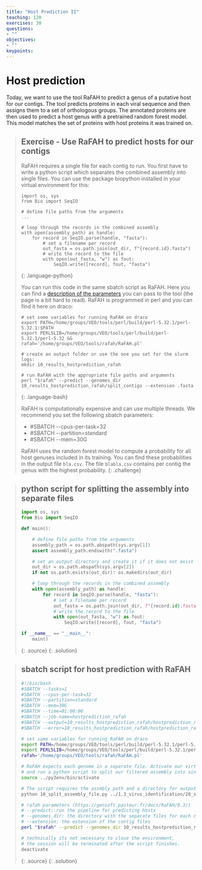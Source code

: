 ```yaml
---
title: "Host Prediction II"
teaching: 120
exercises: 30
questions:
- ""
objectives:
- ""
keypoints:
---
```


# Host prediction

Today, we want to use the tool RaFAH to predict a genus of a putative host for our contigs. 
The tool predicts proteins in each viral sequence and then assigns them to a set of orthologous 
groups. The annotated proteins are then used to predict a host genus with a pretrained random 
forest model. This model matches the set of proteins with host proteins it was trained on.

> ## Exercise - Use RaFAH to predict hosts for our contigs
> RaFAH requires a single file for each contig to run. You first have to write a python
> script which separates the combined assembly into single files. You can use the package
> biopython installed in your virtual environment for this:
> 
> ~~~
> import os, sys
> from Bio import SeqIO
>
> # define file paths from the arguments
> ...
>
> # loop through the records in the combined assembly
> with open(assembly_path) as handle:
>     for record in SeqIO.parse(handle, "fasta"):
>         # set a filename per record
>         out_fasta = os.path.join(out_dir, f"{record.id}.fasta")
>         # write the record to the file
>         with open(out_fasta, "w") as fout:
>             SeqIO.write([record], fout, "fasta")
> ~~~
> {: .language-python}
>
> You can run this code in the same sbatch script as RaFAH. Here you can find a [description of the parameters](https://gensoft.pasteur.fr/docs/RaFAH/0.3/)
> you can pass to the tool (the page is a bit hard to read). RaFAH is programmed in perl and you can find it here on draco:
> 
> ~~~
> # set some variables for running RaFAH on draco
> export PATH=/home/groups/VEO/tools/perl/build/perl-5.32.1/perl-5.32.1:$PATH
> export PERL5LIB=/home/groups/VEO/tools/perl/build/perl-5.32.1/perl-5.32 && 
> rafah='/home/groups/VEO/tools/rafah/RaFAH.pl'
>
> # create an output folder or use the one you set for the slurm logs:
> mkdir 10_results_hostprediction_rafah
> 
> # run RaFAH with the appropriate file paths and arguments
> perl "$rafah" --predict --genomes_dir 10_results_hostprediction_rafah/split_contigs --extension .fasta
> ~~~
> {: .language-bash}
>
> RaFAH is computationally expensive and can use multiple threads. We recommend you set the
> following sbatch parameters:
> - #SBATCH --cpus-per-task=32
> - #SBATCH --partition=standard
> - #SBATCH --mem=30G
>
> RaFAH uses the random forest model to compute a probability for all host genuses included in its training.
> You can find these probabilities in the output file `bla.csv`. The file `blabla.csv` contains per contig
> the genus with the highest probability.
{: .challenge}

> ## python script for splitting the assembly into separate files
> ```python
> import os, sys
> from Bio import SeqIO
> 
> def main():
>
>     # define file paths from the arguments
>     assembly_path = os.path.abspath(sys.argv[1])
>     assert assembly_path.endswith(".fasta")
>
>     # set an output directory and create it if it does not exist
>     out_dir = os.path.abspath(sys.argv[2])
>     if not os.path.exists(out_dir): os.makedirs(out_dir)
>
>     # loop through the records in the combined assembly
>     with open(assembly_path) as handle:
>         for record in SeqIO.parse(handle, "fasta"):
>             # set a filename per record
>             out_fasta = os.path.join(out_dir, f"{record.id}.fasta")
>             # write the record to the file
>             with open(out_fasta, "w") as fout:
>                 SeqIO.write([record], fout, "fasta")
> 
> if __name__ == "__main__":
>     main()
>```
> {: .source}
{: .solution}

> ## sbatch script for host prediction with RaFAH
> ```bash
> #!/bin/bash
> #SBATCH --tasks=1
> #SBATCH --cpus-per-task=32
> #SBATCH --partition=standard
> #SBATCH --mem=30G
> #SBATCH --time=01:00:00
> #SBATCH --job-name=hostprediction_rafah
> #SBATCH --output=10_results_hostprediction_rafah/hostprediction_rafah.slurm.%j.out
> #SBATCH --error=10_results_hostprediction_rafah/hostprediction_rafah.slurm.%j.err
> 
> # set some variables for running RaFAH on draco
> export PATH=/home/groups/VEO/tools/perl/build/perl-5.32.1/perl-5.32.1:$PATH
> export PERL5LIB=/home/groups/VEO/tools/perl/build/perl-5.32.1/perl-5.32 && 
> rafah='/home/groups/VEO/tools/rafah/RaFAH.pl'
> 
> # RaFAH expects each genome in a separate file. Activate our virtual environment
> # and run a python script to split our filtered assembly into single files
> source ../py3env/bin/activate
> 
> # The script requires the assmbly path and a directory for outputting the contigs
> python 10_split_assembly_file.py ../1.3_virus_identification/20_select_contigs/phage_contigs.fasta 10_results_hostprediction_rafah/split_contigs
> 
> # rafah parameters (https://gensoft.pasteur.fr/docs/RaFAH/0.3/)
> # --predict: run the pipeline for predicting hosts
> # --genomes_dir: the directory with the separate files for each contig
> # --extension: the extension of the contig files 
> perl "$rafah" --predict --genomes_dir 10_results_hostprediction_rafah/split_contigs --extension .fasta
> 
> # technically its not necessary to close the environment, 
> # the session will be terminated after the script finishes.
> deactivate
>```
> {: .source}
{: .solution}
